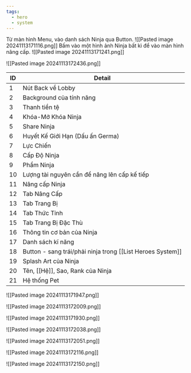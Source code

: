 ```yaml
---
tags:
  - hero
  - system
---
```

Từ màn hình Menu, vào danh sách Ninja qua Button.
![[Pasted image 20241113171116.png]]
Bấm vào một hình ảnh Ninja bất kì để vào màn hình nâng cấp.
![[Pasted image 20241113171241.png]]

![[Pasted image 20241113172436.png]]

| ID  | Detail                                                     |
| --- | ---------------------------------------------------------- |
| 1   | Nút Back về Lobby                                          |
| 2   | Background của tính năng                                   |
| 3   | Thanh tiền tệ                                              |
| 4   | Khóa-Mở Khóa Ninja                                         |
| 5   | Share Ninja                                                |
| 6   | Huyết Kế Giới Hạn (Dấu ấn Germa)                           |
| 7   | Lực Chiến                                                  |
| 8   | Cấp Độ Ninja                                               |
| 9   | Phẩm Ninja                                                 |
| 10  | Lượng tài nguyên cần để nâng lên cấp kế tiếp               |
| 11  | Nâng cấp Ninja                                             |
| 12  | Tab Nâng Cấp                                               |
| 13  | Tab Trang Bị                                               |
| 14  | Tab Thức Tỉnh                                              |
| 15  | Tab Trang Bị Đặc Thù                                       |
| 16  | Thông tin cơ bản của Ninja                                 |
| 17  | Danh sách kĩ năng                                          |
| 18  | Button - sang trái/phải ninja trong [[List Heroes System]] |
| 19  | Splash Art của Ninja                                       |
| 20  | Tên, [[Hệ]], Sao, Rank của Ninja                           |
| 21  | Hệ thống Pet                                               |


![[Pasted image 20241113171947.png]]

![[Pasted image 20241113172009.png]]

![[Pasted image 20241113171930.png]]

![[Pasted image 20241113172038.png]]

![[Pasted image 20241113172051.png]]

![[Pasted image 20241113172116.png]]

![[Pasted image 20241113172150.png]]